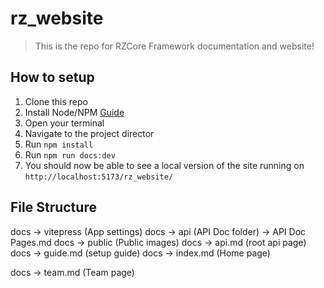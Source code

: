 # rz_website
> This is the repo for RZCore Framework documentation and website!
## How to setup
1. Clone this repo
2. Install Node/NPM [Guide](https://www.guru99.com/download-install-node-js.html)
3. Open your terminal
4. Navigate to the project director
5. Run `npm install`
6. Run `npm run docs:dev`
7. You should now be able to see a local version of the site running on `http://localhost:5173/rz_website/`
## File Structure
  docs -> vitepress (App settings)
  docs -> api (API Doc folder) -> API Doc Pages.md
  docs -> public (Public images)
  docs -> api.md (root api page)
  docs -> guide.md (setup guide)
  docs -> index.md (Home page)
  
  docs -> team.md (Team page)